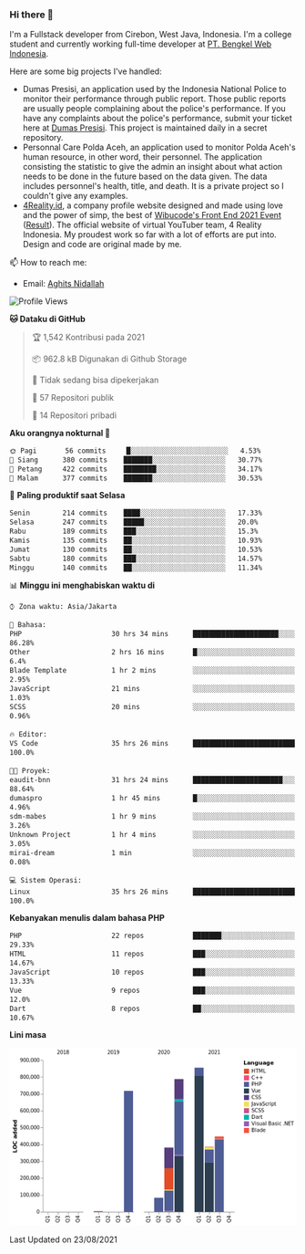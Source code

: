 ### Hi there 👋
I'm a Fullstack developer from Cirebon, West Java, Indonesia. I'm a college student and currently working full-time developer at [PT. Bengkel Web Indonesia](https://github.com/PT-Bengkel-Web-Indonesia).

Here are some big projects I've handled:
- Dumas Presisi, an application used by the Indonesia National Police to monitor their performance through public report. Those public reports are usually people complaining about the police's performance. If you have any complaints about the police's performance, submit your ticket here at [Dumas Presisi](https://dumaspresisi.polri.go.id/dumaspro). This project is maintained daily in a secret repository.
- Personnal Care Polda Aceh, an application used to monitor Polda Aceh's human resource, in other word, their personnel. The application consisting the statistic to give the admin an insight about what action needs to be done in the future based on the data given. The data includes personnel's health, title, and death. It is a private project so I couldn't give any examples.
- [4Reality.id](https://4reality.id), a company profile website designed and made using love and the power of simp, the best of [Wibucode's Front End 2021 Event](https://github.com/wibucode02/submision-event-frontend-2021) ([Result](https://github.com/wibucode02/top-5-pemenang-event-front-end-wibucode-2021)). The official website of virtual YouTuber team, 4 Reality Indonesia. My proudest work so far with a lot of efforts are put into. Design and code are original made by me.

📫 How to reach me:
- Email: [Aghits Nidallah](mailto:yourlovelydev@gmail.com)

<!--START_SECTION:waka-->
![Profile Views](http://img.shields.io/badge/Profil%20dilihat-0-blue)

**🐱 Dataku di GitHub** 

> 🏆 1,542 Kontribusi pada 2021
 > 
> 📦 962.8 kB Digunakan di Github Storage 
 > 
> 🚫 Tidak sedang bisa dipekerjakan
 > 
> 📜 57 Repositori publik 
 > 
> 🔑 14 Repositori pribadi  
 > 
**Aku orangnya nokturnal 🦉** 

```text
🌞 Pagi       56 commits     █░░░░░░░░░░░░░░░░░░░░░░░░   4.53% 
🌆 Siang      380 commits    ███████░░░░░░░░░░░░░░░░░░   30.77% 
🌃 Petang     422 commits    ████████░░░░░░░░░░░░░░░░░   34.17% 
🌙 Malam      377 commits    ███████░░░░░░░░░░░░░░░░░░   30.53%

```
📅 **Paling produktif saat Selasa** 

```text
Senin        214 commits    ████░░░░░░░░░░░░░░░░░░░░░   17.33% 
Selasa       247 commits    █████░░░░░░░░░░░░░░░░░░░░   20.0% 
Rabu         189 commits    ███░░░░░░░░░░░░░░░░░░░░░░   15.3% 
Kamis        135 commits    ██░░░░░░░░░░░░░░░░░░░░░░░   10.93% 
Jumat        130 commits    ██░░░░░░░░░░░░░░░░░░░░░░░   10.53% 
Sabtu        180 commits    ███░░░░░░░░░░░░░░░░░░░░░░   14.57% 
Minggu       140 commits    ██░░░░░░░░░░░░░░░░░░░░░░░   11.34%

```


📊 **Minggu ini menghabiskan waktu di** 

```text
⌚︎ Zona waktu: Asia/Jakarta

💬 Bahasa: 
PHP                      30 hrs 34 mins      █████████████████████░░░░   86.28% 
Other                    2 hrs 16 mins       █░░░░░░░░░░░░░░░░░░░░░░░░   6.4% 
Blade Template           1 hr 2 mins         ░░░░░░░░░░░░░░░░░░░░░░░░░   2.95% 
JavaScript               21 mins             ░░░░░░░░░░░░░░░░░░░░░░░░░   1.03% 
SCSS                     20 mins             ░░░░░░░░░░░░░░░░░░░░░░░░░   0.96%

🔥 Editor: 
VS Code                  35 hrs 26 mins      █████████████████████████   100.0%

🐱‍💻 Proyek: 
eaudit-bnn               31 hrs 24 mins      ██████████████████████░░░   88.64% 
dumaspro                 1 hr 45 mins        █░░░░░░░░░░░░░░░░░░░░░░░░   4.96% 
sdm-mabes                1 hr 9 mins         ░░░░░░░░░░░░░░░░░░░░░░░░░   3.26% 
Unknown Project          1 hr 4 mins         ░░░░░░░░░░░░░░░░░░░░░░░░░   3.05% 
mirai-dream              1 min               ░░░░░░░░░░░░░░░░░░░░░░░░░   0.08%

💻 Sistem Operasi: 
Linux                    35 hrs 26 mins      █████████████████████████   100.0%

```

**Kebanyakan menulis dalam bahasa PHP** 

```text
PHP                      22 repos            ███████░░░░░░░░░░░░░░░░░░   29.33% 
HTML                     11 repos            ███░░░░░░░░░░░░░░░░░░░░░░   14.67% 
JavaScript               10 repos            ███░░░░░░░░░░░░░░░░░░░░░░   13.33% 
Vue                      9 repos             ███░░░░░░░░░░░░░░░░░░░░░░   12.0% 
Dart                     8 repos             ██░░░░░░░░░░░░░░░░░░░░░░░   10.67%

```


**Lini masa**

![Chart not found](https://raw.githubusercontent.com/NikarashiHatsu/NikarashiHatsu/master/charts/bar_graph.png) 


 Last Updated on 23/08/2021
<!--END_SECTION:waka-->
